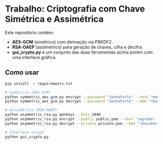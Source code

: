 # Trabalho: Criptografia com Chave Simétrica e Assimétrica

Este repositório contém:
- **AES-GCM** (simétrico) com derivação via PBKDF2.
- **RSA-OAEP** (assimétrico) para geração de chaves, cifra e decifra.
- **gui_crypto.py** é um conjunto das duas ferramentas acima porém com uma interface gráfica.

## Como usar

```bash
pip install -r requirements.txt

# Simétrico (AES-GCM)
python symmetric_aes_gcm.py encrypt --password "SenhaForte" --text "mensagem"
python symmetric_aes_gcm.py decrypt --password "SenhaForte" --b64 "<base64>"

# Assimétrico (RSA-OAEP)
python asymmetric_rsa.py genkeys --bits 2048
python asymmetric_rsa.py encrypt --public public.pem --text "segredo"
python asymmetric_rsa.py decrypt --private private.pem --b64 "<base64>"

# Interface visual
python gui_crypto.py